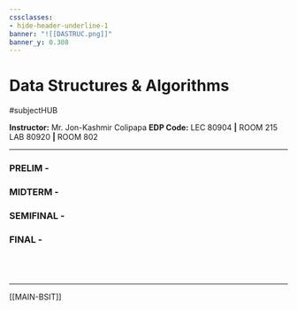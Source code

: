 ```yaml
---
cssclasses:
- hide-header-underline-1
banner: "![[DASTRUC.png]]"
banner_y: 0.308
---
```


# Data Structures & Algorithms
#subjectHUB 

**Instructor:** Mr. Jon-Kashmir Colipapa
**EDP Code:**
LEC 80904 **|** ROOM 215
LAB 80920 **|** ROOM 802

---
### PRELIM - 
### MIDTERM - 
### SEMIFINAL - 
### FINAL - 

#

<br>

---
[[MAIN-BSIT]]